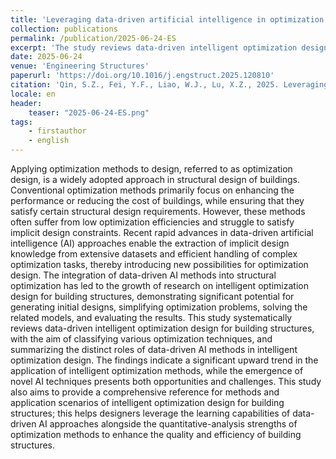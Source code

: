 ```yaml
---
title: 'Leveraging data-driven artificial intelligence in optimization design for building structures: A review'
collection: publications
permalink: /publication/2025-06-24-ES
excerpt: 'The study reviews data-driven intelligent optimization design for building structures, highlighting how data-driven AI can assist in initial solution generation, optimization problem simplification, optimization problem solving, and solution evaluation.'
date: 2025-06-24
venue: 'Engineering Structures'
paperurl: 'https://doi.org/10.1016/j.engstruct.2025.120810'
citation: 'Qin, S.Z., Fei, Y.F., Liao, W.J., Lu, X.Z., 2025. Leveraging data-driven artificial intelligence in optimization design for building structures: A review. Engineering Structures 341, 120810. https://doi.org/10.1016/j.engstruct.2025.120810'
locale: en
header:
    teaser: "2025-06-24-ES.png"
tags: 
    - firstauthor
    - english
---
```


Applying optimization methods to design, referred to as optimization design, is a widely adopted approach in structural design of buildings. Conventional optimization methods primarily focus on enhancing the performance or reducing the cost of buildings, while ensuring that they satisfy certain structural design requirements. However, these methods often suffer from low optimization efficiencies and struggle to satisfy implicit design constraints. Recent rapid advances in data-driven artificial intelligence (AI) approaches enable the extraction of implicit design knowledge from extensive datasets and efficient handling of complex optimization tasks, thereby introducing new possibilities for optimization design. The integration of data-driven AI methods into structural optimization has led to the growth of research on intelligent optimization design for building structures, demonstrating significant potential for generating initial designs, simplifying optimization problems, solving the related models, and evaluating the results. This study systematically reviews data-driven intelligent optimization design for building structures, with the aim of classifying various optimization techniques, and summarizing the distinct roles of data-driven AI methods in intelligent optimization design. The findings indicate a significant upward trend in the application of intelligent optimization methods, while the emergence of novel AI techniques presents both opportunities and challenges. This study also aims to provide a comprehensive reference for methods and application scenarios of intelligent optimization design for building structures; this helps designers leverage the learning capabilities of data-driven AI approaches alongside the quantitative-analysis strengths of optimization methods to enhance the quality and efficiency of building structures.